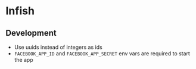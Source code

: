 # Infish

## Development

- Use uuids instead of integers as ids
- `FACEBOOK_APP_ID` and `FACEBOOK_APP_SECRET` env vars are required to start the app

